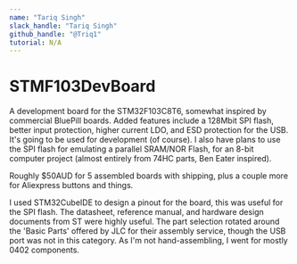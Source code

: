 ```yaml
---
name: "Tariq Singh"
slack_handle: "Tariq Singh"
github_handle: "@Triq1"
tutorial: N/A
---
```


# STMF103DevBoard

<!-- Describe your board in 2-3 sentences. What are you making? What will it do? -->
A development board for the STM32F103C8T6, somewhat inspired by commercial BluePill boards. Added features include a 128Mbit SPI flash, better input protection, higher current LDO, and ESD protection for the USB. It's going to be used for development (of course). I also have plans to use the SPI flash for emulating a parallel SRAM/NOR Flash, for an 8-bit computer project (almost entirely from 74HC parts, Ben Eater inspired).
<!-- How much is it going to cost? -->
Roughly $50AUD for 5 assembled boards with shipping, plus a couple more for Aliexpress buttons and things.
<!-- Tell us a little bit about your design process. What were some challenges? What helped? ***Totally optional*** -->
I used STM32CubeIDE to design a pinout for the board, this was useful for the SPI flash. The datasheet, reference manual, and hardware design documents from ST were highly useful. The part selection rotated around the 'Basic Parts' offered by JLC for their assembly service, though the USB port was not in this category. As I'm not hand-assembling, I went for mostly 0402 components.
